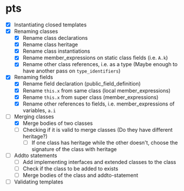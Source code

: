 # pts

- [x] Instantiating closed templates
- [x] Renaming classes
  - [x] Rename class declarations
  - [x] Rename class heritage
  - [x] Rename class instantiations
  - [x] Rename member_expressions on static class fields (i.e. `A.k`)
  - [x] Rename other class references, i.e. as a type (Maybe enough to have another pass on `type_identifiers`)
- [x] Renaming fields
  - [x] Rename field declaration (public_field_definition)
  - [x] Rename `this.x` from same class (local member_expressions)
  - [x] Rename `this.x` from super class (member_expressions)
  - [x] Rename other references to fields, i.e. member_expressions of variables, `a.i`
- [ ] Merging classes
  - [x] Merge bodies of two classes
  - [ ] Checking if it is valid to merge classes (Do they have different heritage?)
    - [ ] If one class has heritage while the other doesn't, choose the signature of the class with heritage
- [ ] Addto statements
  - [ ] Add implementing interfaces and extended classes to the class
  - [ ] Check if the class to be added to exists
  - [ ] Merge bodies of the class and addto-statement
- [ ] Validating templates
